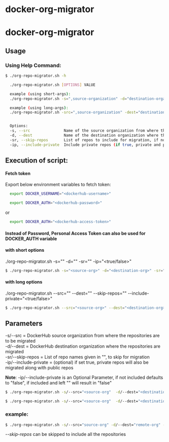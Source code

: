 # docker-org-migrator

# docker-org-migrator
## Usage
### Using Help Command:

<!-- Code Blocks -->
```bash
$ ./org-repo-migrator.sh -h

  ./org-repo-migrator.sh [OPTIONS] VALUE

  example (using short-args): 
  ./org-repo-migrator.sh -s=",source-organization" -d="destination-organization" -sr="repo 1 repo 2 ..repo n" -ip="true/false" 

  example (using long-args):
  ./org-repo-migrator.sh -src=",source-organization" -dest="destination-organization" --skip-repos="repo 1 repo 2 ..repo n" --include-private="true/false"


  Options:
  -s, --src               Name of the source organization from where the repository needs to be pulled for migration
  -d, --dest              Name of the destination organization where the repository needs to be migrated
  -sr, --skip-repos       List of repos to include for migration, if none is provided results in inclusion of all the repos
  -ip, --include-private  Include private repos (if true, private and public repos are migrated)
```

## Execution of script:

#### Fetch token 
  Export below environment variables to fetch token:

```bash  
  export DOCKER_USERNAME="<dockerhub-username>"
```
```bash
  export DOCKER_AUTH="<dockerhub-password>"
```
  or
```bash
  export DOCKER_AUTH="<dockerhub-access-token>"
```
####  Instead of Password, Personal Access Token can also be used for DOCKER_AUTH variable
#### with short options

./org-repo-migrator.sh -s="" -d="" -sr="" -ip="<true/false>"
```bash
$ ./org-repo-migrator.sh -s="<source-org>" -d="<destination-org>" -sr="<repo names to skip>" -ip="<true/false>"
```
#### with long options

./org-repo-migrator.sh --src="" --dest="" --skip-repos="" --include-private="<true/false>"
``` bash
$ ./org-repo-migrator.sh --src="<source-org>" --dest="<destination-org>" --skip-repos="<repo names to skip>" --include-private="false"
```
## Parameters

-s/--src = DockerHub source organization from where the repositories are to be migrated <br/>
-d/--dest = DockerHub destination organization where the repositories are migrated <br/>
-sr/--skip-repos = List of repo names given in "", to skip for migration <br/>
-ip/--include-private = (optional) if set true, private repos will also be migrated along with public repos <br/>

**Note**: -ip/--include-private is an Optional Parameter, if not included defaults to "false", if included and left "" will result in "false"

``` bash
$ ./org-repo-migrator.sh -s/--src="<source-org"  -d/--dest="<destination-org>" -sr/--skip-repos="<repo names to skip>"  
```
``` bash
$ ./org-repo-migrator.sh -s/--src="<source-org"  -d/--dest="<destination-org>" -sr/--skip-repos="<repo names to skip>" -ip/--include-private=""
```

### example:
```bash
$ ./org-repo-migrator.sh -s/--src="source-org" -d/--dest="remote-org" --skip-repos="repo 1 repo 2 ..repo n" --include-private="false"
```
_--skip-repos_ can be skipped to include all the repositories
